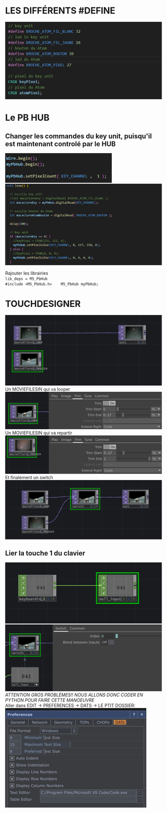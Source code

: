 # LES DIFFÉRENTS #DEFINE
![screenshot1](https://github.com/Jadoooooou/582-531-COURS7-GR2/blob/main/COMPREHENSION_medias/1.png)  

# Le PB HUB  

## Changer les commandes du key unit, puisqu'il est maintenant controlé par le HUB   
![screenshot1](https://github.com/Jadoooooou/582-531-COURS7-GR2/blob/main/COMPREHENSION_medias/2.png) 
![screenshot1](https://github.com/Jadoooooou/582-531-COURS7-GR2/blob/main/COMPREHENSION_medias/3.png)  

Rajouter les librairies   
`lib_deps =
    M5_PbHub
`   
`#include <M5_PbHub.h>   
M5_PbHub myPbHub;
`   
# TOUCHDESIGNER   
![screenshot1](https://github.com/Jadoooooou/582-531-COURS7-GR2/blob/main/COMPREHENSION_medias/4.png)  
Un MOVIEFILESIN qui va looper   
![screenshot1](https://github.com/Jadoooooou/582-531-COURS7-GR2/blob/main/COMPREHENSION_medias/5.png)  
Un MOVIEFILESIN qui va repartir   
![screenshot1](https://github.com/Jadoooooou/582-531-COURS7-GR2/blob/main/COMPREHENSION_medias/6.png)  
Et finalement un switch   
![screenshot1](https://github.com/Jadoooooou/582-531-COURS7-GR2/blob/main/COMPREHENSION_medias/7.png)    

## Lier la touche 1 du clavier   
![screenshot1](https://github.com/Jadoooooou/582-531-COURS7-GR2/blob/main/COMPREHENSION_medias/8.png)  
![screenshot1](https://github.com/Jadoooooou/582-531-COURS7-GR2/blob/main/COMPREHENSION_medias/9.png)   
*ATTENTION GROS PROBLÈMES!! NOUS ALLONS DONC CODER EN PYTHON POUR FAIRE CETTE MANOEUVRE*      
Aller dans EDIT -> PREFERENCES -> DATS -> LE PTIT DOSSIER:   
![screenshot1](https://github.com/Jadoooooou/582-531-COURS7-GR2/blob/main/COMPREHENSION_medias/10.png) 
